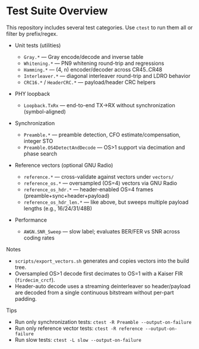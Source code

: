 # Test Suite Overview

This repository includes several test categories. Use `ctest` to run them all
or filter by prefix/regex.

- Unit tests (utilities)
  - `Gray.*` — Gray encode/decode and inverse table
  - `Whitening.*` — PN9 whitening round-trip and regressions
  - `Hamming.*` — (4, n) encoder/decoder across CR45..CR48
  - `Interleaver.*` — diagonal interleaver round-trip and LDRO behavior
  - `CRC16.*` / `HeaderCRC.*` — payload/header CRC helpers

- PHY loopback
  - `Loopback.TxRx` — end-to-end TX→RX without synchronization (symbol-aligned)

- Synchronization
  - `Preamble.*` — preamble detection, CFO estimate/compensation, integer STO
  - `Preamble.OS4DetectAndDecode` — OS>1 support via decimation and phase search

- Reference vectors (optional GNU Radio)
  - `reference.*` — cross-validate against vectors under `vectors/`
  - `reference_os.*` — oversampled (OS=4) vectors via GNU Radio
  - `reference_os_hdr.*` — header-enabled OS=4 frames (preamble+sync+header+payload)
  - `reference_os_hdr_len.*` — like above, but sweeps multiple payload lengths (e.g., 16/24/31/48B)

- Performance
  - `AWGN.SNR_Sweep` — slow label; evaluates BER/FER vs SNR across coding rates

Notes
- `scripts/export_vectors.sh` generates and copies vectors into the build tree.
- Oversampled OS>1 decode first decimates to OS=1 with a Kaiser FIR (`firdecim_crcf`).
- Header-auto decode uses a streaming deinterleaver so header/payload are decoded
  from a single continuous bitstream without per-part padding.

Tips
- Run only synchronization tests: `ctest -R Preamble --output-on-failure`
- Run only reference vector tests: `ctest -R reference --output-on-failure`
- Run slow tests: `ctest -L slow --output-on-failure`

